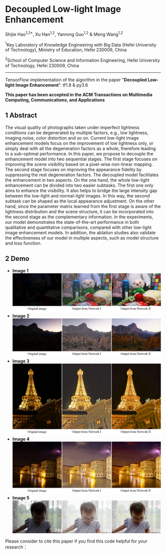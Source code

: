 # Decoupled Low-light Image Enhancement

Shijie Hao<sup>1,2*</sup>, Xu Han<sup>1,2</sup>, Yanrong Guo<sup>1,2</sup> & Meng Wang<sup>1,2</sup>

<sup>1</sup>Key Laboratory of Knowledge Engineering with Big Data (Hefei University of Technology), Ministry of Education, Hefei 230009, China

<sup>2</sup>School of Computer Science and Information Engineering, Hefei University of Technology, Hefei 230009, China

---
TensorFlow implementation of the algorithm in the paper "**Decoupled Low-light Image Enhancement**".
tf1.8 & py3.6

**This paper has been accepted in the ACM Transactions on Multimedia Computing, Communications, and Applications**

## 1 Abstract
The visual quality of photographs taken under imperfect lightness conditions can be degenerated by multiple factors, e.g., low lightness, imaging noise, color distortion and so on. Current low-light image enhancement models focus on the improvement of low lightness only, or simply deal with all the degeneration factors as a whole, therefore leading to a sub-optimal performance. In this paper, we propose to decouple the enhancement model into two sequential stages. The first stage focuses on improving the scene visibility based on a pixel-wise non-linear mapping. The second stage focuses on improving the appearance fidelity by suppressing the rest degeneration factors. The decoupled model facilitates the enhancement in two aspects. On the one hand, the whole low-light enhancement can be divided into two easier subtasks. The first one only aims to enhance the visibility. It also helps to bridge the large intensity gap between the low-light and normal-light images. In this way, the second subtask can be shaped as the local appearance adjustment. On the other hand, since the parameter matrix learned from the first stage is aware of the lightness distribution and the scene structure, it can be incorporated into the second stage as the complementary information. In the experiments, our model demonstrates the state-of-the-art performance in both qualitative and quantitative comparisons, compared with other low-light image enhancement models. In addition, the ablation studies also validate the effectiveness of our model in multiple aspects, such as model structure and loss function.

## 2 Demo
- **Image 1**
![image1](/Demo/fig1.png)
- **Image 2**
![image2](/Demo/fig2.png)
- **Image 3**
![image3](/Demo/fig3.png)
- **Image 4**
![image4](/Demo/fig4.png)
- **Image 5**
![image5](/Demo/fig5.png)

Please consider to cite this paper if you find this code helpful for your research：

```

```
